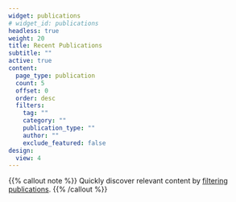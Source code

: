 ```yaml
---
widget: publications
# widget_id: publications
headless: true
weight: 20
title: Recent Publications
subtitle: ""
active: true
content:
  page_type: publication
  count: 5
  offset: 0
  order: desc
  filters:
    tag: ""
    category: ""
    publication_type: ""
    author: ""
    exclude_featured: false
design:
  view: 4
---
```


{{% callout note %}}
Quickly discover relevant content by [filtering publications](./publication/).
{{% /callout %}}

